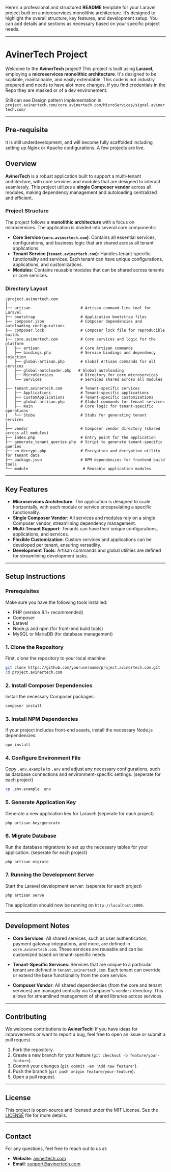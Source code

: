 Here’s a professional and structured **README** template for your Laravel project built on a microservices monolithic architecture. It’s designed to highlight the overall structure, key features, and development setup. You can add details and sections as necessary based on your specific project needs.

---

# **AvinerTech** Project

Welcome to the **AvinerTech** project! This project is built using **Laravel**, employing a **microservices monolithic architecture**. It's designed to be scalable, maintainable, and easily extendable. This code is not industry prepared and needs to have alot more changes, if you find credentials in the Repo they are masked or of a dev environement.

Still can see Design pattern implementation in `project.avinertech.com/core.avinertech.com/MicroServices/signal.avinertech.com/`

---

## Pre-requisite

It is still underdevelopment, and will become fully scaffolded including setting up Nginx or Apache configurations. A few projects are live.

## **Overview**

**AvinerTech** is a robust application built to support a multi-tenant architecture, with core services and modules that are designed to interact seamlessly. This project utilizes a **single Composer vendor** across all modules, making dependency management and autoloading centralized and efficient.

### **Project Structure**

The project follows a **monolithic architecture** with a focus on microservices. The application is divided into several core components:

* **Core Service (`core.avinertech.com`)**: Contains all essential services, configurations, and business logic that are shared across all tenant applications.
* **Tenant Service (`tenant.avinertech.com`)**: Handles tenant-specific functionality and services. Each tenant can have unique configurations, applications, and customizations.
* **Modules**: Contains reusable modules that can be shared across tenants or core services.

### **Directory Layout**

```
/project.avinertech.com
│
├── artisan                      # Artisan command-line tool for Laravel
├── bootstrap                    # Application bootstrap files
├── composer.json                # Composer dependencies and autoloading configurations
├── composer.lock                # Composer lock file for reproducible builds
├── core.avinertech.com          # Core services and logic for the platform
│   ├── artisan                  # Core Artisan commands
│   ├── bindings.php             # Service bindings and dependency injection
│   ├── global-artisan.php       # Global Artisan commands for all services
│   ├── global-autoloader.php   # Global autoloading
│   ├── MicroServices            # Directory for core microservices
│   └── Services                 # Services shared across all modules
│
├── tenant.avinertech.com        # Tenant-specific services
│   ├── Applications             # Tenant-specific applications
│   ├── CustomApplications       # Tenant-specific customizations
│   ├── global-artisan.php       # Global commands for tenant services
│   ├── main                     # Core logic for tenant-specific operations
│   └── Stubs                    # Stubs for generating tenant services
│
├── vendor                       # Composer vendor directory (shared across all modules)
├── index.php                    # Entry point for the application
├── generate_tenant_queries.php  # Script to generate tenant-specific queries
├── en_decrypt.php               # Encryption and decryption utility for tenant data
├── package.json                 # NPM dependencies for frontend build tools
└── module                        # Reusable application modules
```

---

## **Key Features**

* **Microservices Architecture**: The application is designed to scale horizontally, with each module or service encapsulating a specific functionality.
* **Single Composer Vendor**: All services and modules rely on a single Composer vendor, streamlining dependency management.
* **Multi-Tenant Support**: Tenants can have their unique configurations, applications, and services.
* **Flexible Customization**: Custom services and applications can be developed per tenant, ensuring versatility.
* **Development Tools**: Artisan commands and global utilities are defined for streamlining development tasks.

---

## **Setup Instructions**

### **Prerequisites**

Make sure you have the following tools installed:

* PHP (version 8.1+ recommended)
* Composer
* Laravel
* Node.js and npm (for front-end build tools)
* MySQL or MariaDB (for database management)

### **1. Clone the Repository**

First, clone the repository to your local machine:

```bash
git clone https://github.com/yourusername/project.avinertech.com.git
cd project.avinertech.com
```

### **2. Install Composer Dependencies**

Install the necessary Composer packages:

```bash
composer install
```

### **3. Install NPM Dependencies**

If your project includes front-end assets, install the necessary Node.js dependencies:

```bash
npm install
```

### **4. Configure Environment File**

Copy `.env.example` to `.env` and adjust any necessary configurations, such as database connections and environment-specific settings. (seperate for each project)
```bash
cp .env.example .env
```

### **5. Generate Application Key**

Generate a new application key for Laravel: (seperate for each project)

```bash
php artisan key:generate
```

### **6. Migrate Database**

Run the database migrations to set up the necessary tables for your application: (seperate for each project)

```bash
php artisan migrate
```

### **7. Running the Development Server**

Start the Laravel development server: (seperate for each project)

```bash
php artisan serve
```

The application should now be running on `http://localhost:8000`.

---

## **Development Notes**

* **Core Services**: All shared services, such as user authentication, payment gateway integrations, and more, are defined in `core.avinertech.com`. These services are reusable and can be customized based on tenant-specific needs.

* **Tenant-Specific Services**: Services that are unique to a particular tenant are defined in `tenant.avinertech.com`. Each tenant can override or extend the base functionality from the core service.

* **Composer Vendor**: All shared dependencies (from the core and tenant services) are managed centrally via Composer's `vendor/` directory. This allows for streamlined management of shared libraries across services.

---

## **Contributing**

We welcome contributions to **AvinerTech**! If you have ideas for improvements or want to report a bug, feel free to open an issue or submit a pull request.

1. Fork the repository.
2. Create a new branch for your feature (`git checkout -b feature/your-feature`).
3. Commit your changes (`git commit -am 'Add new feature'`).
4. Push the branch (`git push origin feature/your-feature`).
5. Open a pull request.

---

## **License**

This project is open-source and licensed under the MIT License. See the [LICENSE](LICENSE) file for more details.

---

## **Contact**

For any questions, feel free to reach out to us at:

* **Website**: [avinertech.com](http://project.avinertech.com)
* **Email**: [support@avinertech.com](mailto:sales@avinertech.com)
